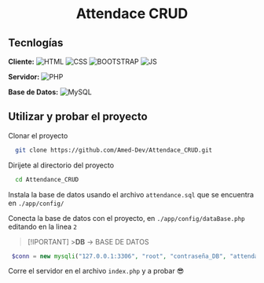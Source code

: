 # <h1 align="center">Attendace CRUD</h1>

## Tecnlogías

**Cliente:** ![HTML](https://img.shields.io/badge/HTML_5-orange?logo=html5&logoColor=white)
![CSS](https://img.shields.io/badge/CSS_3-blue?logo=css3&logoColor=white)
![BOOTSTRAP](https://img.shields.io/badge/Bootstrap_5.3.2-purple?logo=bootstrap&logoColor=white)
![JS](https://img.shields.io/badge/JavaScript-gray?logo=javascript&logoColor=yellow)

**Servidor:** ![PHP](https://img.shields.io/badge/PHP_8.2-gray?logo=php)

**Base de Datos:** ![MySQL](https://img.shields.io/badge/MySQL-gray?logo=mysql&logoColor=white&labelColor=42759c)

## Utilizar y probar el proyecto

Clonar el proyecto

```bash
  git clone https://github.com/Amed-Dev/Attendace_CRUD.git
```

Dirijete al directorio del proyecto

```bash
  cd Attendance_CRUD
```

Instala la base de datos usando el archivo `attendance.sql` que se encuentra en `./app/config/`

Conecta la base de datos con el proyecto, en `./app/config/dataBase.php` editando en la linea `2`

> [!IPORTANT] >**DB** -> BASE DE DATOS

```php
 $conn = new mysqli("127.0.0.1:3306", "root", "contraseña_DB", "attendace");
```

Corre el servidor en el archivo `index.php` y a probar 😎
